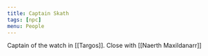 ```yaml
---
title: Captain Skath
tags: [npc]
menu: People
---
```


Captain of the watch in [[Targos]]. Close with [[Naerth Maxildanarr]]